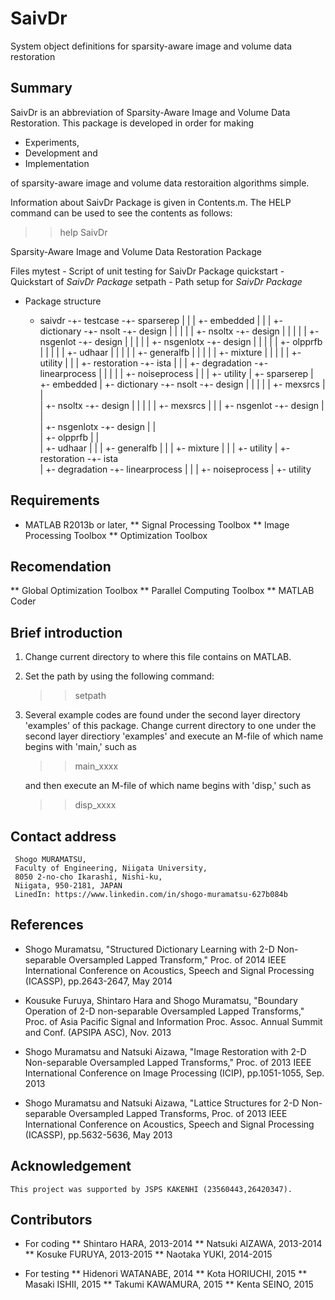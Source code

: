 # SaivDr
System object definitions for sparsity-aware image and volume data restoration

## Summary

SaivDr is an abbreviation of Sparsity-Aware Image and Volume Data Restoration. This package is developed in order for making

* Experiments,
* Development and
* Implementation

of sparsity-aware image and volume data restoraition algorithms simple.

Information about SaivDr Package is given in Contents.m. The HELP command can be used to see the contents as follows:

 >> help SaivDr
 
  Sparsity-Aware Image and Volume Data Restoration Package
 
  Files
    mytest     - Script of unit testing for SaivDr Package
    quickstart - Quickstart of *SaivDr Package*
    setpath    - Path setup for *SaivDr Package*
  
* Package structure
  
    + saivdr -+- testcase -+- sparserep 
              |            |
              |            +- embedded
              |            |
              |            +- dictionary  -+- nsolt     -+- design
              |            |               |
              |            |               +- nsoltx    -+- design
              |            |               |
              |            |               +- nsgenlot  -+- design
              |            |               |
              |            |               +- nsgenlotx -+- design
              |            |               |
              |            |               +- olpprfb
              |            |               |
              |            |               +- udhaar 
              |            |               |
              |            |               +- generalfb
              |            |               |
              |            |               +- mixture
              |            |               |
              |            |               +- utility
              |            |
              |            +- restoration -+- ista
              |            |
              |            +- degradation -+- linearprocess
              |            |               |
              |            |               +- noiseprocess
              |            |
              |            +- utility 
              |
              +- sparserep
              |
              +- embedded
              |
              +- dictionary  -+- nsolt     -+- design
              |               |             |
              |               |             +- mexsrcs
              |               |        
              |               +- nsoltx    -+- design
              |               |             |
              |               |             +- mexsrcs
              |               |
              |               +- nsgenlot  -+- design
              |               |         
              |               +- nsgenlotx -+- design
              |               |         
              |               +- olpprfb
              |               |         
              |               +- udhaar 
              |               |
              |               +- generalfb
              |               |
              |               +- mixture
              |               |
              |               +- utility
              |
              +- restoration -+- ista  
              |
              +- degradation -+- linearprocess
              |               |
              |               +- noiseprocess
              |
              +- utility
 
## Requirements
  
* MATLAB R2013b or later, 
** Signal Processing Toolbox
** Image Processing Toolbox
** Optimization Toolbox
  
## Recomendation
  
** Global Optimization Toolbox 
** Parallel Computing Toolbox
** MATLAB Coder
  
## Brief introduction
  
1. Change current directory to where this file contains on MATLAB.
2. Set the path by using the following command:
   >> setpath
3. Several example codes are found under the second layer directory 
   'examples' of this package. Change current directory to one under 
   the second layer directiory 'examples' and execute an M-file of 
   which name begins with 'main,' such as
  
   >> main_xxxx
  
   and then execute an M-file of which name begins with 'disp,' such as
  
   >> disp_xxxx
  
## Contact address
  
     Shogo MURAMATSU,
     Faculty of Engineering, Niigata University,
     8050 2-no-cho Ikarashi, Nishi-ku,
     Niigata, 950-2181, JAPAN
     LinedIn: https://www.linkedin.com/in/shogo-muramatsu-627b084b
  
## References
 
* Shogo Muramatsu, "Structured Dictionary Learning with 2-D Non-
    separable Oversampled Lapped Transform," Proc. of 2014 IEEE 
    International Conference on Acoustics, Speech and Signal Processing
    (ICASSP), pp.2643-2647, May 2014
 
* Kousuke Furuya, Shintaro Hara and Shogo Muramatsu, "Boundary Operation
    of 2-D non-separable Oversampled Lapped Transforms," Proc. of Asia 
    Pacific Signal and Information Proc. Assoc. Annual Summit and Conf.
    (APSIPA ASC), Nov. 2013
 
* Shogo Muramatsu and Natsuki Aizawa, "Image Restoration with 2-D 
    Non-separable Oversampled Lapped Transforms," Proc. of 2013 IEEE 
    International Conference on Image Processing (ICIP), pp.1051-1055, 
    Sep. 2013 
 
* Shogo Muramatsu and Natsuki Aizawa, "Lattice Structures for 2-D 
    Non-separable Oversampled Lapped Transforms, Proc. of 2013 IEEE 
    International Conference on Acoustics, Speech and Signal Processing
    (ICASSP), pp.5632-5636, May 2013 
 
## Acknowledgement
 
    This project was supported by JSPS KAKENHI (23560443,26420347).
 
## Contributors
  
* For coding
** Shintaro HARA,  2013-2014
** Natsuki AIZAWA, 2013-2014
** Kosuke FURUYA,  2013-2015
** Naotaka YUKI,   2014-2015
 
* For testing
** Hidenori WATANABE, 2014
** Kota HORIUCHI,     2015
** Masaki ISHII,      2015
** Takumi KAWAMURA,   2015
** Kenta SEINO,       2015
